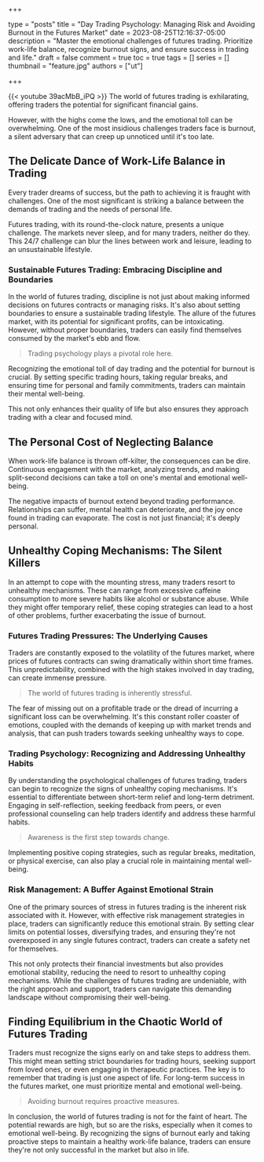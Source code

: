 +++

type = "posts"
title = "Day Trading Psychology: Managing Risk and Avoiding Burnout in the Futures Market"
date =  2023-08-25T12:16:37-05:00
description = "Master the emotional challenges of futures trading. Prioritize work-life balance, recognize burnout signs, and ensure success in trading and life."
draft = false
comment = true
toc = true
tags = []
series = []
thumbnail = "feature.jpg"
authors = ["ut"]

+++

{{< youtube 39acMbB_iPQ >}}
The world of futures trading is exhilarating, offering traders the potential for significant financial gains.

However, with the highs come the lows, and the emotional toll can be overwhelming. One of the most insidious challenges traders face is burnout, a silent adversary that can creep up unnoticed until it's too late.

## The Delicate Dance of Work-Life Balance in Trading
Every trader dreams of success, but the path to achieving it is fraught with challenges. One of the most significant is striking a balance between the demands of trading and the needs of personal life.

Futures trading, with its round-the-clock nature, presents a unique challenge. The markets never sleep, and for many traders, neither do they. This 24/7 challenge can blur the lines between work and leisure, leading to an unsustainable lifestyle.

### Sustainable Futures Trading: Embracing Discipline and Boundaries

In the world of futures trading, discipline is not just about making informed decisions on futures contracts or managing risks. It's also about setting boundaries to ensure a sustainable trading lifestyle. The allure of the futures market, with its potential for significant profits, can be intoxicating. However, without proper boundaries, traders can easily find themselves consumed by the market's ebb and flow.

> Trading psychology plays a pivotal role here.

Recognizing the emotional toll of day trading and the potential for burnout is crucial. By setting specific trading hours, taking regular breaks, and ensuring time for personal and family commitments, traders can maintain their mental well-being.

This not only enhances their quality of life but also ensures they approach trading with a clear and focused mind.

## The Personal Cost of Neglecting Balance
When work-life balance is thrown off-kilter, the consequences can be dire. Continuous engagement with the market, analyzing trends, and making split-second decisions can take a toll on one's mental and emotional well-being.

The negative impacts of burnout extend beyond trading performance. Relationships can suffer, mental health can deteriorate, and the joy once found in trading can evaporate. The cost is not just financial; it's deeply personal.

## Unhealthy Coping Mechanisms: The Silent Killers
In an attempt to cope with the mounting stress, many traders resort to unhealthy mechanisms. These can range from excessive caffeine consumption to more severe habits like alcohol or substance abuse. While they might offer temporary relief, these coping strategies can lead to a host of other problems, further exacerbating the issue of burnout.

### Futures Trading Pressures: The Underlying Causes

Traders are constantly exposed to the volatility of the futures market, where prices of futures contracts can swing dramatically within short time frames. This unpredictability, combined with the high stakes involved in day trading, can create immense pressure.

> The world of futures trading is inherently stressful.

The fear of missing out on a profitable trade or the dread of incurring a significant loss can be overwhelming. It's this constant roller coaster of emotions, coupled with the demands of keeping up with market trends and analysis, that can push traders towards seeking unhealthy ways to cope.

### Trading Psychology: Recognizing and Addressing Unhealthy Habits

By understanding the psychological challenges of futures trading, traders can begin to recognize the signs of unhealthy coping mechanisms. It's essential to differentiate between short-term relief and long-term detriment. Engaging in self-reflection, seeking feedback from peers, or even professional counseling can help traders identify and address these harmful habits.

> Awareness is the first step towards change.

Implementing positive coping strategies, such as regular breaks, meditation, or physical exercise, can also play a crucial role in maintaining mental well-being.

### Risk Management: A Buffer Against Emotional Strain

One of the primary sources of stress in futures trading is the inherent risk associated with it. However, with effective risk management strategies in place, traders can significantly reduce this emotional strain. By setting clear limits on potential losses, diversifying trades, and ensuring they're not overexposed in any single futures contract, traders can create a safety net for themselves.

This not only protects their financial investments but also provides emotional stability, reducing the need to resort to unhealthy coping mechanisms. While the challenges of futures trading are undeniable, with the right approach and support, traders can navigate this demanding landscape without compromising their well-being.

## Finding Equilibrium in the Chaotic World of Futures Trading
Traders must recognize the signs early on and take steps to address them. This might mean setting strict boundaries for trading hours, seeking support from loved ones, or even engaging in therapeutic practices. The key is to remember that trading is just one aspect of life. For long-term success in the futures market, one must prioritize mental and emotional well-being.

> Avoiding burnout requires proactive measures.

<!-- {{< youtubepl PL9uZis3GV47yLhTR0U2XddTyxKMiNYbWL >}} -->
In conclusion, the world of futures trading is not for the faint of heart. The potential rewards are high, but so are the risks, especially when it comes to emotional well-being. By recognizing the signs of burnout early and taking proactive steps to maintain a healthy work-life balance, traders can ensure they're not only successful in the market but also in life.

